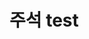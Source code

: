 # 주석 test
[comment]:<> (
ㅇㅇㅇㅇㅇㅇ
ㅇㅇㅇㅇ주석내
ㅇ
ㅇ
용)
[//]: <> (주석내용ㅇㅇㅇㅇㅇㅇㅇ
ㅇㅇㅇㅇㅇㅇ
ㅇㅇㅇㅇㅇㅇㅇㅇ
)
[//]: # (주석내용)
